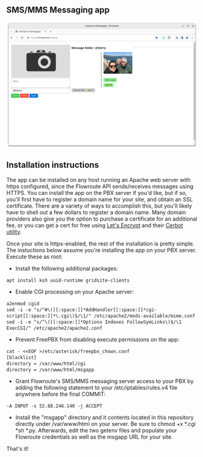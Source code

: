 ## SMS/MMS Messaging app
<img src="https://github.com/glmck13/PBX-My-Home/blob/main/msgapp/screenshot.png" width=500>

## Installation instructions
The app can be installed on any host running an Apache web server with https configured, since the Flowroute API sends/receives messages using HTTPS.  You can install the app on the PBX server if you'd like, but if so, you'll first have to register a domain name for your site, and obtain an SSL certificate.  There are a variety of ways to accomplish this, but you'll likely have to shell out a few dollars to register a domain name.  Many domain providers also give you the option to purchase a certificate for an additional fee, or you can get a cert for free using [Let's Encrypt](https://letsencrypt.org/) and their [Cerbot utility](https://certbot.eff.org/).

Once your site is https-enabled, the rest of the installation is pretty simple. The instuctions below assume you're installing the app on your PBX server.  Execute these as root:
+ Install the following additional packages:
```
apt install ksh uuid-runtime gridsite-clients
```
+ Enable CGI processing on your Apache server:
```
a2enmod cgid
sed -i -e "s/^#\([[:space:]]*AddHandler[[:space:]]*cgi-script[[:space:]]*\.cgi\)$/\1/" /etc/apache2/mods-available/mime.conf
sed -i -e "s/^\([[:space:]]*Options Indexes FollowSymLinks\)$/\1 ExecCGI/" /etc/apache2/apache2.conf
```
+ Prevent FreePBX from disabling execute permissions on the app:
```
cat - <<EOF >/etc/asterisk/freepbx_chown.conf
[blacklist]
directory = /var/www/html/cgi
directory = /var/www/html/msgapp
```
+ Grant Flowroute's SMS/MMS messaging server access to your PBX by adding the following statement to your /etc/iptables/rules.v4 file anywhere before the final COMMIT:
```
-A INPUT -s 52.88.246.140 -j ACCEPT
```
+ Install the "msgapp" directory and it contents located in this repository directly under /var/www/html on your server.  Be sure to chmod +x *.cgi *sh *.py.  Afterwards, edit the two getenv files and populate your Flowroute credentials as well as the msgapp URL for your site.

That's it!
